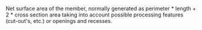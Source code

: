 Net surface area of the member, normally generated as perimeter \* length + 2 \* cross section area taking into account possible processing features (cut-out's, etc.) or openings and recesses.
